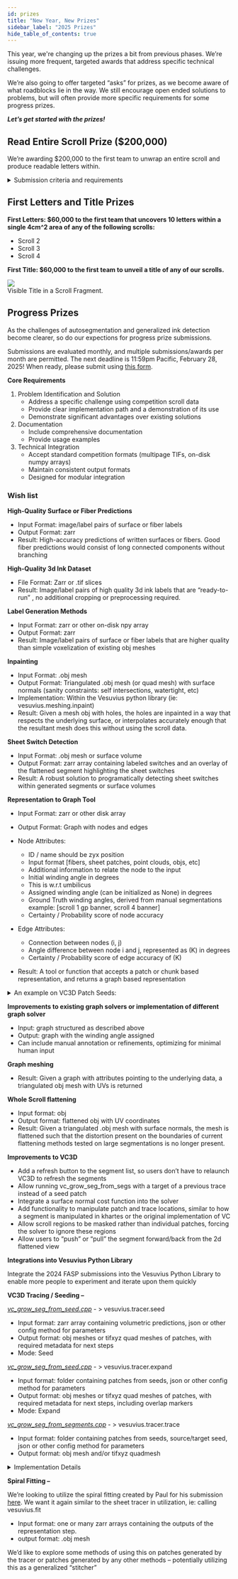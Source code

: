 ```yaml
---
id: prizes
title: "New Year, New Prizes"
sidebar_label: "2025 Prizes"
hide_table_of_contents: true
---
```


<head>
  <html data-theme="dark" />

  <meta
    name="description"
    content="A $1,000,000+ machine learning and computer vision competition"
  />

  <meta property="og:type" content="website" />
  <meta property="og:url" content="https://scrollprize.org" />
  <meta property="og:title" content="Vesuvius Challenge" />
  <meta
    property="og:description"
    content="A $1,000,000+ machine learning and computer vision competition"
  />
  <meta
    property="og:image"
    content="https://scrollprize.org/img/social/opengraph.jpg"
  />

  <meta property="twitter:card" content="summary_large_image" />
  <meta property="twitter:url" content="https://scrollprize.org" />
  <meta property="twitter:title" content="Vesuvius Challenge" />
  <meta
    property="twitter:description"
    content="A $1,000,000+ machine learning and computer vision competition"
  />
  <meta
    property="twitter:image"
    content="https://scrollprize.org/img/social/opengraph.jpg"
  />
</head>

This year, we're changing up the prizes a bit from previous phases. We’re issuing more frequent, targeted awards that address specific technical challenges.

We’re also going to offer targeted “asks” for prizes, as we become aware of what roadblocks lie in the way. We still encourage open ended solutions to problems, but will often provide more specific requirements for some progress prizes. 

_**Let’s get started with the prizes!**_

## Read Entire Scroll Prize ($200,000)
We’re awarding $200,000 to the first team to unwrap an entire scroll and produce readable letters within.

<details class="submission-details">
<summary>Submission criteria and requirements</summary>

1. **Segmentation**
* Estimate the total area of the scroll’s written surface (in cm2)
* Compute the total surface area of the segmented mesh (in cm2) in your submission. **You must segment 90% or more of the total estimated area**
* Segments should be flattened and shown in 2D as if the scroll were unwrapped.
* The scroll should ideally be captured by a single segmentation (or each connected component of the scroll) rather than separate overlapping segmentations.
* Segments should pass geometric sanity checks; for example, no self-intersections

2. **Ink detection**
* Your submission must contain ink predictions for the entire flattened mesh, of the same shape as the flattened surface
* The entire submission is too large to transcribe quickly, so the papyrological team will evaluate each line as:
    * ✅ **readable** (could read 85% of the characters),
    * ❌ **not readable** (couldn't),
    * 🟡 **maybe** (would have to stop and actually do the transcription to determine), or
    * 🔷 **incomplete** (line incomplete due to the physical boundaries of the scroll)
* 80% of the total complete lines (incomplete lines will not be judged) must be either 🟡 **maybe** or ✅ **readable**. Multiple papyrologists may review each line, in which case ties will be broken favorably towards the submission.

As a baseline, here's how the 2023 Grand Prize banner would have scored:

<div className="mb-4">
  <img src="/img/2024-prizes/GP_scores_sample.webp" className="w-[80%]"/>
  <figcaption className="mt-[-6px]">Visible Ink on Scroll 5 (<a href="/img/ink/2023_GP_banner_lines_score.webp">full banner</a>).</figcaption>
</div>

Total lines: 240. Complete lines: 206. Passing lines: 137. Pass rate: 137 / 206 = **67% (needs to be 80%)**.

We may reward partial work - if your unrolling works but the ink detection isn't all the way there yet, go ahead and submit!

</details>

## First Letters and Title Prizes
**First Letters: $60,000 to the first team that uncovers 10 letters within a single 4cm^2 area of any of the following scrolls:**
* Scroll 2
* Scroll 3
* Scroll 4

**First Title: $60,000 to the first team to unveil a title of any of our scrolls.**

<div className="mb-4">
  <img src="/img/data/title_example.webp" className="w-[50%]"/>
  <figcaption className="mt-[-6px]">Visible Title in a Scroll Fragment.</figcaption>
</div>

## Progress Prizes
As the challenges of autosegmentation and generalized ink detection become clearer, so do our expections for progress prize submissions.

Submissions are evaluated monthly, and multiple submissions/awards per month are permitted. The next deadline is 11:59pm Pacific, February 28, 2025! When ready, please submit using [this form](https://docs.google.com/forms/d/e/1FAIpQLSdPKXHtDgZs0kihxTMlwCvFMiJcR0b6ls55Kol9-KFZQCU_zQ/viewform?usp=header).

**Core Requirements**
1. Problem Identification and Solution
   * Address a specific challenge using competition scroll data
   * Provide clear implementation path and a demonstration of its use
   * Demonstrate significant advantages over existing solutions
2. Documentation
   * Include comprehensive documentation
   * Provide usage examples
3. Technical Integration
   * Accept standard competition formats (multipage TIFs, on-disk numpy arrays)
   * Maintain consistent output formats
   * Designed for modular integration


### Wish list

**High-Quality Surface or Fiber Predictions**
  * Input Format: image/label pairs of surface or fiber labels
  * Output Format: zarr
  * Result: High-accuracy predictions of written surfaces or fibers. Good fiber predictions would consist of long connected components without branching

**High-Quality 3d Ink Dataset**
  * File Format: Zarr or .tif slices
  * Result: Image/label pairs of high quality 3d ink labels that are “ready-to-run” , no additional cropping or preprocessing required.

**Label Generation Methods**
  * Input Format: zarr or other on-disk npy array
  * Output Format: zarr
  * Result: Image/label pairs of surface or fiber labels that are higher quality than simple voxelization of existing obj meshes

**Inpainting**
  * Input Format: .obj mesh
  * Output Format: Triangulated .obj mesh (or quad mesh) with surface normals (sanity constraints: self intersections, watertight, etc)
  * Implementation: Within the Vesuvius python library (ie: vesuvius.meshing.inpaint)
  * Result: Given a mesh obj with holes, the holes are inpainted in a way that respects the underlying surface, or interpolates accurately enough that the resultant mesh does this without using the scroll data.

**Sheet Switch Detection**
  * Input Format: .obj mesh or surface volume
  * Output Format: zarr array containing labeled switches and an overlay of the flattened segment highlighting the sheet switches
  * Result: A robust solution to programatically detecting sheet switches within generated segments or surface volumes

**Representation to Graph Tool**
* Input Format: zarr or other disk array
* Output Format: Graph with nodes and edges
* Node Attributes:
  * ID / name should be zyx position
  * Input format  [fibers, sheet patches, point clouds, objs, etc]
  * Additional information to relate the node to the input
  * Initial winding angle in degrees
  * This is w.r.t umbilicus
  * Assigned winding angle (can be initialized as None) in degrees
  * Ground Truth winding angles, derived from manual segmentations example: [scroll 1 gp banner, scroll 4 banner]
  * Certainty / Probability score of node accuracy

* Edge Attributes:
  * Connection between nodes (i, j)
  * Angle difference between node i and j, represented as (K) in degrees
  * Certainty / Probability score of edge accuracy of (K)

* Result: A tool or function that accepts a patch or chunk based representation, and returns a graph based representation

<details class="example_graph">
<summary>An example on VC3D Patch Seeds:</summary>
* Patches are nodes
* Patch position in 3D space is ID
* Patch accuracy from sheet tracer is certainty of Node
* Patch position around the umbilicus is initial winding angle [-180, 180] degree
* Overlapping patches form Edges
* Amount of overlap is certainty of Edge
* Difference in Edge Nodes is K range [-180, 180] for overlapping nodes, probably mostly in range [+- few degrees around 0]
* Solver adds the assigned winding angle around the umbilicus that indicates which wrap and angle the patch is at
</details>

**Improvements to existing graph solvers or implementation of different graph solver**
  * Input: graph structured as described above
  * Output: graph with the winding angle assigned
  * Can include manual annotation or refinements, optimizing for minimal human input

**Graph meshing**
  * Result: Given a graph with attributes pointing to the underlying data, a triangulated obj mesh with UVs is returned 

**Whole Scroll flattening**
  * Input format: obj
  * Output format: flattened obj with UV coordinates
  * Result: Given a triangulated .obj mesh with surface normals, the mesh is flattened such that the distortion present on the boundaries of current flattening methods tested on large segmentations is no longer present. 

**Improvements to VC3D**
  * Add a refresh button to the segment list, so users don’t have to relaunch VC3D to refresh the segments
  * Allow running vc_grow_seg_from_segs with a target of a previous trace instead of a seed patch
  * Integrate a surface normal cost function into the solver
  * Add functionality to manipulate patch and trace locations, similar to how a segment is manipulated in khartes or the original implementation of VC
  * Allow scroll regions to be masked rather than individual patches, forcing the solver to ignore these regions
  * Allow users to “push” or “pull” the segment forward/back from the 2d flattened view

**Integrations into Vesuvius Python Library**

Integrate the 2024 FASP submissions into the Vesuvius Python Library to enable more people to experiment and iterate upon them quickly

**VC3D Tracing / Seeding –**

_[vc_grow_seg_from_seed.cpp](https://github.com/hendrikschilling/volume-cartographer/blob/dev-next/apps/src/vc_grow_seg_from_seed.cpp)_ - > vesuvius.tracer.seed
  * Input format: zarr array containing volumetric predictions, json or other config method for parameters
  * Output format: obj meshes or tifxyz quad meshes of patches, with required metadata for next steps
  * Mode: Seed

_[vc_grow_seg_from_seed.cpp](https://github.com/hendrikschilling/volume-cartographer/blob/dev-next/apps/src/vc_grow_seg_from_seed.cpp)_ - > vesuvius.tracer.expand
  * Input format: folder containing patches from seeds, json or other config method for parameters
  * Output format: obj meshes or tifxyz quad meshes of patches, with required metadata for next steps, including overlap markers
  * Mode: Expand

_[vc_grow_seg_from_segments.cpp](https://github.com/hendrikschilling/volume-cartographer/blob/dev-next/apps/src/vc_grow_seg_from_segments.cpp)_  - > vesuvius.tracer.trace
  * Input format: folder containing patches from seeds, source/target seed, json or other config method for parameters
  * Output format: obj mesh and/or tifxyz quadmesh

<details class="implementation_details">
<summary>Implementation Details</summary>

Both call functions in core/src [surface.cpp](https://github.com/hendrikschilling/volume-cartographer/blob/dev-next/core/src/Surface.cpp) and surfacehelpers.cpp. The cost functions are located [here](https://github.com/hendrikschilling/volume-cartographer/blob/dev-next/core/include/vc/core/util/CostFunctions.hpp)

This does not have to use ceres, or any particular solver. We’re looking at functionality not strict requirements on how the solution is attained, but the performance should be equal in terms of output quality. We are willing to sacrifice some speed in this implementation if necessary, but not substantially. 

For python, a good starting point might be theseus (https://github.com/facebookresearch/theseus) which offers many of the same solvers used in the tracer.
</details>

**Spiral Fitting –**
  
We’re looking to utilize the spiral fitting created by Paul for his submission [here](https://github.com/pmh47/spiral-fitting). We want it again similar to the sheet tracer in utilization, ie: calling vesuvius.fit
  * Input format: one or many zarr arrays containing the outputs of the representation step.
  * output format: .obj mesh

We’d like to explore some methods of using this on patches generated by the tracer or patches generated by any other methods – potentially utilizing this as a generalized “stitcher”


